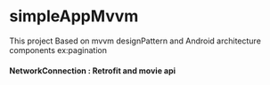 # simpleAppMvvm
This project Based on mvvm designPattern and Android architecture components ex:pagination
#### NetworkConnection : Retrofit and movie api

